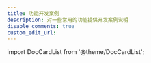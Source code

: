 ```yaml
---
title: 功能开发案例
description: 对一些常用的功能提供开发案例说明
disable_comments: true
custom_edit_url:
---
```


import DocCardList from '@theme/DocCardList';

<DocCardList />

